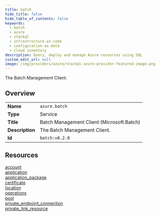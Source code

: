 ```yaml
---
title: batch
hide_title: false
hide_table_of_contents: false
keywords:
  - batch
  - azure
  - stackql
  - infrastructure-as-code
  - configuration-as-data
  - cloud inventory
description: Query, deploy and manage Azure resources using SQL
custom_edit_url: null
image: /img/providers/azure/stackql-azure-provider-featured-image.png
---
```

The Batch Management Client.  
    

## Overview
<table><tbody>
<tr><td><b>Name</b></td><td><code>azure.batch</code></td></tr>
<tr><td><b>Type</b></td><td>Service</td></tr>
<tr><td><b>Title</b></td><td>Batch Management Client (Microsoft.Batch)</td></tr>
<tr><td><b>Description</b></td><td>The Batch Management Client.</td></tr>
<tr><td><b>Id</b></td><td><code>batch:v0.2.0</code></td></tr>
</tbody></table>

## Resources
<div class="row">
<div class="providerDocColumn">
<a href="/providers/azure/batch/account/">account</a><br />
<a href="/providers/azure/batch/application/">application</a><br />
<a href="/providers/azure/batch/application_package/">application_package</a><br />
<a href="/providers/azure/batch/certificate/">certificate</a><br />
<a href="/providers/azure/batch/location/">location</a><br />
</div>
<div class="providerDocColumn">
<a href="/providers/azure/batch/operations/">operations</a><br />
<a href="/providers/azure/batch/pool/">pool</a><br />
<a href="/providers/azure/batch/private_endpoint_connection/">private_endpoint_connection</a><br />
<a href="/providers/azure/batch/private_link_resource/">private_link_resource</a><br />
</div>
</div>
